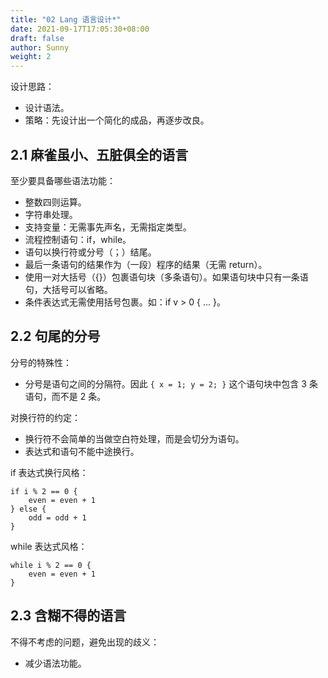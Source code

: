 ```yaml
---
title: "02 Lang 语言设计*"
date: 2021-09-17T17:05:30+08:00
draft: false
author: Sunny
weight: 2
---
```


设计思路：

- 设计语法。
- 策略：先设计出一个简化的成品，再逐步改良。

## 2.1 麻雀虽小、五脏俱全的语言

至少要具备哪些语法功能：

- 整数四则运算。
- 字符串处理。
- 支持变量：无需事先声名，无需指定类型。
- 流程控制语句：if，while。
- 语句以换行符或分号（；）结尾。
- 最后一条语句的结果作为（一段）程序的结果（无需 return）。
- 使用一对大括号（{}）包裹语句块（多条语句）。如果语句块中只有一条语句，大括号可以省略。
- 条件表达式无需使用括号包裹。如：if v > 0 { ... }。

## 2.2 句尾的分号

分号的特殊性：

- 分号是语句之间的分隔符。因此 `{ x = 1; y = 2; }` 这个语句块中包含 3 条语句，而不是 2 条。

对换行符的约定：

- 换行符不会简单的当做空白符处理，而是会切分为语句。
- 表达式和语句不能中途换行。

if 表达式换行风格：

```
if i % 2 == 0 {
    even = even + 1
} else {
    odd = odd + 1
}
```

while 表达式风格：

```
while i % 2 == 0 {
    even = even + 1
}
```

## 2.3 含糊不得的语言

不得不考虑的问题，避免出现的歧义：

- 减少语法功能。

